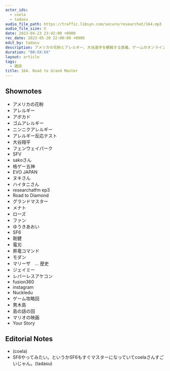 ```yaml
---
actor_ids:
  - coela
  - tadasu
audio_file_path: https://traffic.libsyn.com/secure/researchat/164.mp3 
audio_file_size: X
date: 2023-04-23 23:42:00 +0900
rec_date: 2023-05-20 22:00:00 +0900
edit_by: tadasu
description: アメリカの花粉とアレルギー、大谷選手を観戦する意義、ゲームのオンラインコミュニティー、学習のサイクル・方法について話しました。
duration: "00:XX:XX"
layout: article
tags:
  - 雑談
title: 164. Road to Grand Master
---
```


## Shownotes
- アメリカの花粉
- アレルギー
- アボカド
- ゴムアレルギー
- ニンニクアレルギー
- アレルギー反応テスト
- 大谷翔平
- フェンウェイパーク
- SFV
- sakoさん
- 格ゲー五神
- EVO JAPAN
- ヌキさん
- ハイタニさん
- researchatfm ep3
- Road to Diamond
- グランドマスター
- メナト
- ローズ
- ファン
- ゆうきあおい
- SF6
- 剛健
- 電刃
- 昇竜コマンド
- モダン
- マリーザ　... 歴史
- ジェイミー
- レバーレスアケコン
- fusion360
- instagram
- Nuckledu
- ゲーム攻略回
- 男木島
- 島の話の回
- マリオの映画
- Your Story

## Editorial Notes
- (coela)
- SF6やってみたい。というかSF6もすぐマスターになっていてcoelaさんすごいじゃん。(tadasu)
